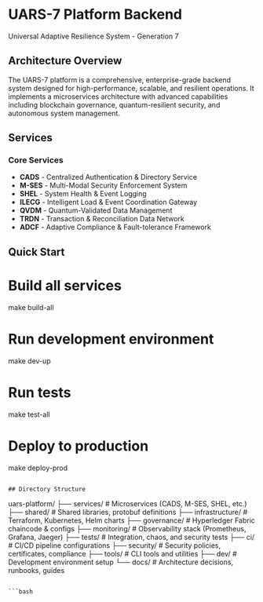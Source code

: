 # UARS-7 Platform Backend

Universal Adaptive Resilience System - Generation 7

## Architecture Overview

The UARS-7 platform is a comprehensive, enterprise-grade backend system designed for high-performance, scalable, and resilient operations. It implements a microservices architecture with advanced capabilities including blockchain governance, quantum-resilient security, and autonomous system management.

## Services

### Core Services

- **CADS** - Centralized Authentication & Directory Service
- **M-SES** - Multi-Modal Security Enforcement System  
- **SHEL** - System Health & Event Logging
- **ILECG** - Intelligent Load & Event Coordination Gateway
- **QVDM** - Quantum-Validated Data Management
- **TRDN** - Transaction & Reconciliation Data Network
- **ADCF** - Adaptive Compliance & Fault-tolerance Framework

## Quick Start

# Build all services
make build-all

# Run development environment
make dev-up

# Run tests
make test-all

# Deploy to production
make deploy-prod
```text

## Directory Structure

```
uars-platform/
├── services/           # Microservices (CADS, M-SES, SHEL, etc.)
├── shared/             # Shared libraries, protobuf definitions
├── infrastructure/     # Terraform, Kubernetes, Helm charts
├── governance/         # Hyperledger Fabric chaincode & configs
├── monitoring/         # Observability stack (Prometheus, Grafana, Jaeger)
├── tests/              # Integration, chaos, and security tests
├── ci/                 # CI/CD pipeline configurations
├── security/           # Security policies, certificates, compliance
├── tools/              # CLI tools and utilities
├── dev/                # Development environment setup
└── docs/               # Architecture decisions, runbooks, guides
```

```bash
